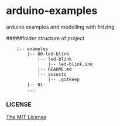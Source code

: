 # arduino-examples

arduino examples and modelling with fritzing

#####folder structure of project

```
	|-- examples
		|-- 00-led-blink
			|-- led-blink
				|-- led-blink.ino
			|-- README.md
			|-- assests
				|-- .gitkeep
		|-- 01-
		...
```

### LICENSE

[The MIT License]



[The MIT License]: https://github.com/arslanbilal/arduino-examples/blob/master/LICENSE